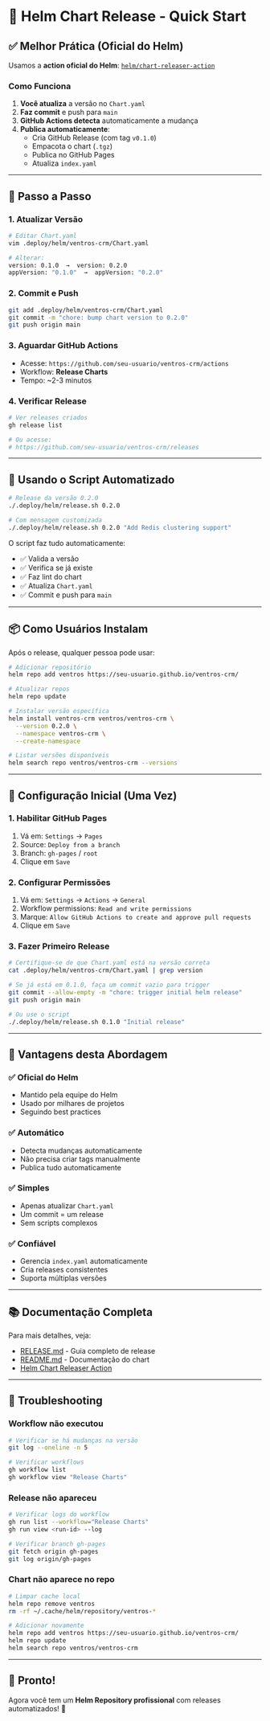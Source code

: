 # 🚀 Helm Chart Release - Quick Start

## ✅ Melhor Prática (Oficial do Helm)

Usamos a **action oficial do Helm**: [`helm/chart-releaser-action`](https://github.com/helm/chart-releaser-action)

### Como Funciona

1. **Você atualiza** a versão no `Chart.yaml`
2. **Faz commit** e push para `main`
3. **GitHub Actions detecta** automaticamente a mudança
4. **Publica automaticamente**:
   - Cria GitHub Release (com tag `v0.1.0`)
   - Empacota o chart (`.tgz`)
   - Publica no GitHub Pages
   - Atualiza `index.yaml`

---

## 📝 Passo a Passo

### 1. Atualizar Versão

```bash
# Editar Chart.yaml
vim .deploy/helm/ventros-crm/Chart.yaml

# Alterar:
version: 0.1.0  →  version: 0.2.0
appVersion: "0.1.0"  →  appVersion: "0.2.0"
```

### 2. Commit e Push

```bash
git add .deploy/helm/ventros-crm/Chart.yaml
git commit -m "chore: bump chart version to 0.2.0"
git push origin main
```

### 3. Aguardar GitHub Actions

- Acesse: `https://github.com/seu-usuario/ventros-crm/actions`
- Workflow: **Release Charts**
- Tempo: ~2-3 minutos

### 4. Verificar Release

```bash
# Ver releases criados
gh release list

# Ou acesse:
# https://github.com/seu-usuario/ventros-crm/releases
```

---

## 🤖 Usando o Script Automatizado

```bash
# Release da versão 0.2.0
./.deploy/helm/release.sh 0.2.0

# Com mensagem customizada
./.deploy/helm/release.sh 0.2.0 "Add Redis clustering support"
```

O script faz tudo automaticamente:
- ✅ Valida a versão
- ✅ Verifica se já existe
- ✅ Faz lint do chart
- ✅ Atualiza `Chart.yaml`
- ✅ Commit e push para `main`

---

## 📦 Como Usuários Instalam

Após o release, qualquer pessoa pode usar:

```bash
# Adicionar repositório
helm repo add ventros https://seu-usuario.github.io/ventros-crm/

# Atualizar repos
helm repo update

# Instalar versão específica
helm install ventros-crm ventros/ventros-crm \
  --version 0.2.0 \
  --namespace ventros-crm \
  --create-namespace

# Listar versões disponíveis
helm search repo ventros/ventros-crm --versions
```

---

## 🔧 Configuração Inicial (Uma Vez)

### 1. Habilitar GitHub Pages

1. Vá em: `Settings` → `Pages`
2. Source: `Deploy from a branch`
3. Branch: `gh-pages` / `root`
4. Clique em `Save`

### 2. Configurar Permissões

1. Vá em: `Settings` → `Actions` → `General`
2. Workflow permissions: `Read and write permissions`
3. Marque: `Allow GitHub Actions to create and approve pull requests`
4. Clique em `Save`

### 3. Fazer Primeiro Release

```bash
# Certifique-se de que Chart.yaml está na versão correta
cat .deploy/helm/ventros-crm/Chart.yaml | grep version

# Se já está em 0.1.0, faça um commit vazio para trigger
git commit --allow-empty -m "chore: trigger initial helm release"
git push origin main

# Ou use o script
./.deploy/helm/release.sh 0.1.0 "Initial release"
```

---

## 🎯 Vantagens desta Abordagem

### ✅ Oficial do Helm
- Mantido pela equipe do Helm
- Usado por milhares de projetos
- Seguindo best practices

### ✅ Automático
- Detecta mudanças automaticamente
- Não precisa criar tags manualmente
- Publica tudo automaticamente

### ✅ Simples
- Apenas atualizar `Chart.yaml`
- Um commit = um release
- Sem scripts complexos

### ✅ Confiável
- Gerencia `index.yaml` automaticamente
- Cria releases consistentes
- Suporta múltiplas versões

---

## 📚 Documentação Completa

Para mais detalhes, veja:
- [RELEASE.md](./RELEASE.md) - Guia completo de release
- [README.md](./ventros-crm/README.md) - Documentação do chart
- [Helm Chart Releaser Action](https://github.com/helm/chart-releaser-action)

---

## 🐛 Troubleshooting

### Workflow não executou

```bash
# Verificar se há mudanças na versão
git log --oneline -n 5

# Verificar workflows
gh workflow list
gh workflow view "Release Charts"
```

### Release não apareceu

```bash
# Verificar logs do workflow
gh run list --workflow="Release Charts"
gh run view <run-id> --log

# Verificar branch gh-pages
git fetch origin gh-pages
git log origin/gh-pages
```

### Chart não aparece no repo

```bash
# Limpar cache local
helm repo remove ventros
rm -rf ~/.cache/helm/repository/ventros-*

# Adicionar novamente
helm repo add ventros https://seu-usuario.github.io/ventros-crm/
helm repo update
helm search repo ventros/ventros-crm
```

---

## 🎉 Pronto!

Agora você tem um **Helm Repository profissional** com releases automatizados! 🚀
